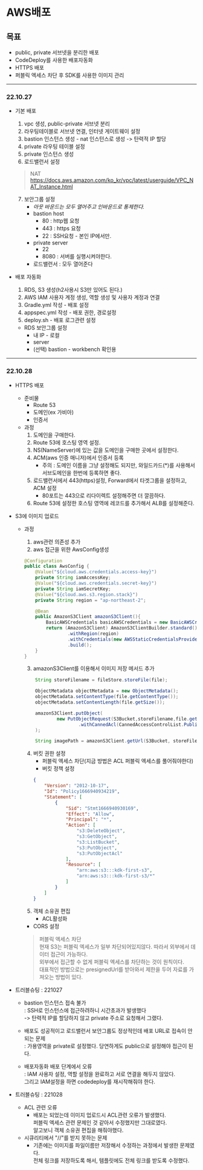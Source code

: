 # AWS배포

## 목표
- public, private 서브넷을 분리한 배포
- CodeDeploy를 사용한 배포자동화
- HTTPS 배포
- 퍼블릭 엑세스 차단 후 SDK를 사용한 이미지 관리

---
### 22.10.27
- 기본 배포
    1. vpc 생성, public-private 서브넷 분리
    2. 라우팅테이블로 서브넷 연결, 인터넷 게이트웨이 설정
    3. bastion 인스턴스 생성 - nat 인스턴스로 생성 -> 탄력적 IP 할당
    4. private 라우팅 테이블 설정
    5. private 인스턴스 생성
    6. 로드밸런서 설정
    > NAT  
    https://docs.aws.amazon.com/ko_kr/vpc/latest/userguide/VPC_NAT_Instance.html
    7. 보안그룹 설정
        - *아웃 바운드는 모두 열어주고 인바운드로 통제한다.*
        - bastion host
            - 80 : http웹 요청
            - 443 : https 요청
            - 22 : SSH요청 - 본인 IP에서만.
        - private server
            - 22
            - 8080 : 서버를 실행시켜야한다.
        - 로드밸런서 : 모두 열어준다

- 배포 자동화
    1. RDS, S3 생성(h2사용시 S3만 있어도 된다.)
    2. AWS IAM 사용자 계정 생성, 역할 생성 및 사용자 계정과 연결
    3. Gradle.yml 작성 - 배포 설정
    4. appspec.yml 작성 - 배포 권한, 경로설정
    5. deploy.sh - 배포 로그관련 설정
    - RDS 보안그룹 설정  
        - 내 IP - 로컬
        - server
        - (선택) bastion - workbench 확인용

---
### 22.10.28
- HTTPS 배포
    - 준비물
        - Route 53
        - 도메인(ex 가비아)
        - 인증서
    - 과정
        1. 도메인을 구매한다.
        2. Route 53에 호스팅 영역 설정.
        3. NS(NameServer)에 있는 값을 도메인을 구매한 곳에서 설정한다.
        4. ACM(aws 인증 매니저)에서 인증서 등록
            - 주의 : 도메인 이름을 그냥 설정해도 되지만, 와일드카드(*)를 사용해서 서브도메인을 한번에 등록하면 좋다.
        5. 로드밸런서에서 443(https)설정, Forward에서 타겟그룹을 설정하고, ACM 설정
            - 80포트는 443으로 리다이렉트 설정해주면 더 깔끔하다.
        6. Route 53에 설정한 호스팅 영역에 레코드를 추가해서 ALB를 설정해준다.

- S3에 이미지 업로드
    - 과정
        1. aws관련 의존성 추가
        2. aws 접근을 위한 AwsConfig생성
        ```java
        @Configuration
        public class AwsConfig {
            @Value("${cloud.aws.credentials.access-key}")
            private String iamAccessKey;
            @Value("${cloud.aws.credentials.secret-key}")
            private String iamSecretKey;
            @Value("${cloud.aws.s3.region.stack}")
            private String region = "ap-northeast-2";

            @Bean
            public AmazonS3Client amazonS3Client(){
                BasicAWSCredentials basicAWSCredentials = new BasicAWSCredentials(iamAccessKey,iamSecretKey);
                return (AmazonS3Client) AmazonS3ClientBuilder.standard()
                        .withRegion(region)
                        .withCredentials(new AWSStaticCredentialsProvider(basicAWSCredentials))
                        .build();
            }
        }
        ```
        3. amazonS3Client를 이용해서 이미지 저장 메서드 추가
        ```java
            String storeFilename = fileStore.storeFile(file);

            ObjectMetadata objectMetadata = new ObjectMetadata();
            objectMetadata.setContentType(file.getContentType());
            objectMetadata.setContentLength(file.getSize());

            amazonS3Client.putObject(
                    new PutObjectRequest(S3Bucket,storeFilename,file.getInputStream(),objectMetadata)
                            .withCannedAcl(CannedAccessControlList.PublicRead)
            );

            String imagePath = amazonS3Client.getUrl(S3Bucket, storeFilename).toString();
        ```

        4. 버킷 권한 설정
            - 퍼블릭 엑세스 차단(지금 방법은 ACL 퍼블릭 엑세스를 풀어줘야한다)
            - 버킷 정책 설정  
            ```json
            {
                "Version": "2012-10-17",
                "Id": "Policy1666940934219",
                "Statement": [
                    {
                        "Sid": "Stmt1666940930169",
                        "Effect": "Allow",
                        "Principal": "*",
                        "Action": [
                            "s3:DeleteObject",
                            "s3:GetObject",
                            "s3:ListBucket",
                            "s3:PutObject",
                            "s3:PutObjectAcl"
                        ],
                        "Resource": [
                            "arn:aws:s3:::kdk-first-s3",
                            "arn:aws:s3:::kdk-first-s3/*"
                        ]
                    }
                ]
            }
            ```
        5. 객체 소유권 편집
            - ACL활성화
        - CORS 설정  

        > 퍼블릭 엑세스 차단  
        현재 S3는 퍼블릭 엑세스가 일부 차단되어있지않다. 따라서 외부에서 데이터 접근이 가능하다.  
        외부에서 접근할 수 없게 퍼블릭 엑세스를 차단하는 것이 원칙이다.  
        대표적인 방법으로는 presignedUrl를 받아와서 제한을 두어 자료를 가져오는 방법이 있다.



- 트러블슈팅 : 221027
    - bastion 인스턴스 접속 불가  
    : SSH로 인스턴스에 접근하려하니 시간초과가 발생했다  
    -> 탄력적 IP를 할당하지 않고 private 주소로 요청해서 그랬다.  

    - 배포도 성공적이고 로드밸런서 보안그룹도 정상적인데 배포 URL로 접속이 안되는 문제  
    : 가용영역을 private로 설정했다. 당연하게도 public으로 설정해야 접근이 된다.  

    - 배포자동화 배포 단계에서 오류  
    : IAM 사용자 설정, 역할 설정을 완료하고 서로 연결을 해두지 않았다.  
    그리고 IAM설정을 하면 codedeploy를 재시작해줘야 한다.

- 트러블슈팅 : 221028
    - ACL 관련 오류
        - 배포는 되었는데 이미지 업로드시 ACL관련 오류가 발생했다.  
        퍼블릭 엑세스 관련 문제인 것 같아서 수정했지만 그대로였다.  
        알고보니 객체 소유권 편집을 해줘야했다.
    - 시큐리티에서 "//"를 받지 못하는 문제
        - 기존에는 이미지를 파일이름만 저장해서 수정하는 과정에서 발생한 문제였다.  
        전체 링크를 저장하도록 해서, 템플릿에도 전체 링크를 받도록 수정했다.
